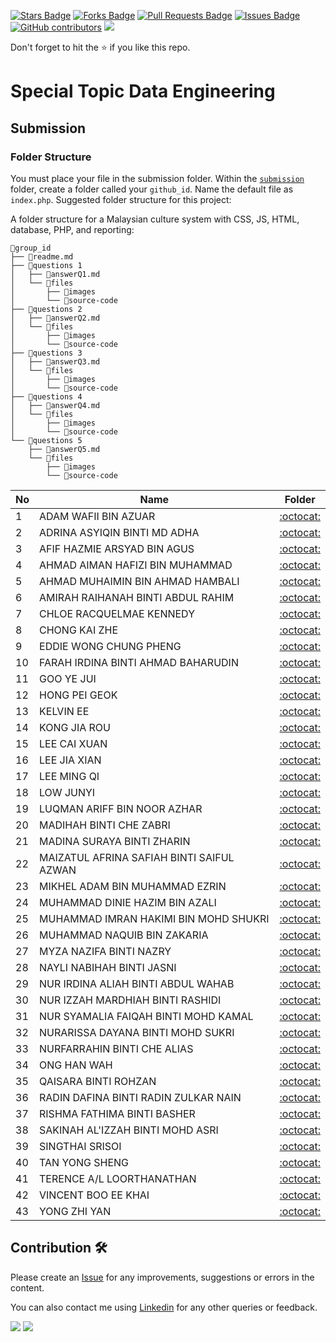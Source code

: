 <a href="https://github.com/drshahizan/SECP3843/stargazers"><img src="https://img.shields.io/github/stars/drshahizan/SECP3843" alt="Stars Badge"/></a>
<a href="https://github.com/drshahizan/SECP3843/network/members"><img src="https://img.shields.io/github/forks/drshahizan/SECP3843" alt="Forks Badge"/></a>
<a href="https://github.com/drshahizan/SECP3843/pulls"><img src="https://img.shields.io/github/issues-pr/drshahizan/SECP3843" alt="Pull Requests Badge"/></a>
<a href="https://github.com/drshahizan/SECP3843/issues"><img src="https://img.shields.io/github/issues/drshahizan/SECP3843" alt="Issues Badge"/></a>
<a href="https://github.com/drshahizan/SECP3843/graphs/contributors"><img alt="GitHub contributors" src="https://img.shields.io/github/contributors/drshahizan/SECP3843?color=2b9348"></a>
![](https://visitor-badge.glitch.me/badge?page_id=drshahizan/SECP3843)

Don't forget to hit the :star: if you like this repo.

# Special Topic Data Engineering

## Submission

### Folder Structure
You must place your file in the submission folder. Within the [`submission`](./submission) folder, create a folder called your  `github_id`. Name the default file as `index.php`. Suggested folder structure for this project:

A folder structure for a Malaysian culture system with CSS, JS, HTML, database, PHP, and reporting:

```
📁group_id
├── 📄readme.md
├── 📁questions 1
│   ├── 📄answerQ1.md
│   └── 📁files
│       ├── 📁images
│       └── 📁source-code
├── 📁questions 2
│   ├── 📄answerQ2.md
│   └── 📁files
│       ├── 📁images
│       └── 📁source-code
├── 📁questions 3
│   ├── 📄answerQ3.md
│   └── 📁files
│       ├── 📁images
│       └── 📁source-code
├── 📁questions 4
│   ├── 📄answerQ4.md
│   └── 📁files
│       ├── 📁images
│       └── 📁source-code
└── 📁questions 5
    ├── 📄answerQ5.md
    └── 📁files
        ├── 📁images
        └── 📁source-code
```

| No | Name | Folder |
| --- | --- | :---: |
| 1 | ADAM WAFII BIN AZUAR | [:octocat:](https://github.com/Jokeryde) |
| 2 | ADRINA ASYIQIN BINTI MD ADHA | [:octocat:](https://github.com/adrinaasyiqin) |
| 3 | AFIF HAZMIE ARSYAD BIN AGUS | [:octocat:](https://github.com/AfifHazmie) |
| 4 | AHMAD AIMAN HAFIZI BIN MUHAMMAD | [:octocat:](https://github.com/AimanHafizi619) |
| 5 | AHMAD MUHAIMIN BIN AHMAD HAMBALI | [:octocat:](https://github.com/Mincridible) |
| 6 | AMIRAH RAIHANAH BINTI ABDUL RAHIM | [:octocat:](https://github.com/raihanarahim) |
| 7 | CHLOE RACQUELMAE KENNEDY | [:octocat:](https://github.com/Racquelmae) |
| 8 | CHONG KAI ZHE | [:octocat:](https://github.com/Chongkz29) |
| 9 | EDDIE WONG CHUNG PHENG | [:octocat:](https://github.com/Prowong01) |
| 10 | FARAH IRDINA BINTI AHMAD BAHARUDIN | [:octocat:](https://github.com/arasayooo) |
| 11 | GOO YE JUI | [:octocat:](https://github.com/yejui626) |
| 12 | HONG PEI GEOK | [:octocat:](https://github.com/peiyu00) |
| 13 | KELVIN EE | [:octocat:](https://github.com/Kelvinnn-2) |
| 14 | KONG JIA ROU | [:octocat:](https://github.com/jrkong2001utm) |
| 15 | LEE CAI XUAN | [:octocat:](https://github.com/leecaixuan) |
| 16 | LEE JIA XIAN | [:octocat:](https://github.com/Leejxx) |
| 17 | LEE MING QI | [:octocat:](https://github.com/MQiLEE) |
| 18 | LOW JUNYI | [:octocat:](https://github.com/LowJunyi2001) |
| 19 | LUQMAN ARIFF BIN NOOR AZHAR | [:octocat:](https://github.com/samsamsambal) |
| 20 | MADIHAH BINTI CHE ZABRI | [:octocat:](https://github.com/Madihah04) |
| 21 | MADINA SURAYA BINTI ZHARIN | [:octocat:](https://github.com/madinasuraya) |
| 22 | MAIZATUL AFRINA SAFIAH BINTI SAIFUL AZWAN | [:octocat:](https://github.com/maizatulafrina) |
| 23 | MIKHEL ADAM BIN MUHAMMAD EZRIN | [:octocat:](https://github.com/HUNK12) |
| 24 | MUHAMMAD DINIE HAZIM BIN AZALI | [:octocat:](https://github.com/DinieHazim) |
| 25 | MUHAMMAD IMRAN HAKIMI BIN MOHD SHUKRI | [:octocat:](https://github.com/muhdimranh) |
| 26 | MUHAMMAD NAQUIB BIN ZAKARIA | [:octocat:](https://github.com/nqbzkr01) |
| 27 | MYZA NAZIFA BINTI NAZRY | [:octocat:](https://github.com/myzanazifah) |
| 28 | NAYLI NABIHAH BINTI JASNI | [:octocat:](https://github.com/nellyexey) |
| 29| NUR IRDINA ALIAH BINTI ABDUL WAHAB | [:octocat:](https://github.com/Deelia99) |
| 30 | NUR IZZAH MARDHIAH BINTI RASHIDI | [:octocat:](https://github.com/izzahmardhiah) |
| 31 | NUR SYAMALIA FAIQAH BINTI MOHD KAMAL | [:octocat:](https://github.com/nursyamalia) |
| 32 | NURARISSA DAYANA BINTI MOHD SUKRI | [:octocat:](https://github.com/yanakunn) |
| 33 | NURFARRAHIN BINTI CHE ALIAS | [:octocat:](https://github.com/FarrahinUtm) |
| 34 | ONG HAN WAH | [:octocat:](https://github.com/ongwah) |
| 35 | QAISARA BINTI ROHZAN | [:octocat:](https://github.com/qaisarrra) |
| 36 | RADIN DAFINA BINTI RADIN ZULKAR NAIN | [:octocat:](https://github.com/radindafina) |
| 37 | RISHMA FATHIMA BINTI BASHER | [:octocat:](https://github.com/rishmafathima) |
| 38 | SAKINAH AL'IZZAH BINTI MOHD ASRI | [:octocat:](https://github.com/sakinahalizzah) |
| 39 | SINGTHAI SRISOI | [:octocat:](https://github.com/singthai-srisoi) |
| 40 | TAN YONG SHENG | [:octocat:](https://github.com/TanYongSheng728) |
| 41 | TERENCE A/L LOORTHANATHAN | [:octocat:](https://github.com/Terence172) |
| 42 | VINCENT BOO EE KHAI | [:octocat:](https://github.com/Vincboo) |
| 43 | YONG ZHI YAN | [:octocat:](https://github.com/yongzy328) |


## Contribution 🛠️
Please create an [Issue](https://github.com/drshahizan/special-topic-data-engineering/issues) for any improvements, suggestions or errors in the content.

You can also contact me using [Linkedin](https://www.linkedin.com/in/drshahizan/) for any other queries or feedback.

![](https://komarev.com/ghpvc/?username=drshahizan&label=Views&color=0e75b6&style=flat)
![](https://hit.yhype.me/github/profile?user_id=81284918)


